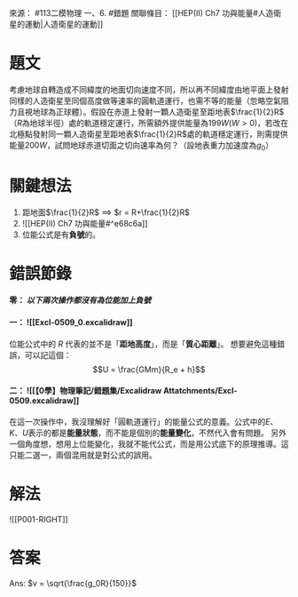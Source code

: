 來源： #113二模物理 一、6. #錯題 
關聯條目： [[HEP(II) Ch7 功與能量#人造衛星的運動|人造衛星的運動]]
# 題文
考慮地球自轉造成不同緯度的地面切向速度不同，所以再不同緯度由地平面上發射同樣的人造衛星至同個高度做等速率的圓軌道運行，也需不等的能量（忽略空氣阻力且視地球為正球體）。假設在赤道上發射一顆人造衛星至距地表$\frac{1}{2}R$（$R$為地球半徑）處的軌道穩定運行，所需額外提供能量為$199W(W\gt 0)$，若改在北極點發射同一顆人造衛星至距地表$\frac{1}{2}R$處的軌道穩定運行，則需提供能量$200W$，試問地球赤道切面之切向速率為何？（設地表重力加速度為$g_0$）

# 關鍵想法
1. 距地面$\frac{1}{2}R$ $\implies$ $r = R+\frac{1}{2}R$
2. ![[HEP(II) Ch7 功與能量#^e68c6a]]
3. 位能公式是有**負號**的。
# 錯誤節錄
#### 零： *以下兩次操作都沒有為位能加上負號*

#### 一： ![[Excl-0509_0.excalidraw]]
位能公式中的 $R$ 代表的並不是「**距地高度**」，而是「**質心距離**」。
想要避免這種錯誤，可以記這個：$$U = \frac{GMm}{R_e + h}$$

#### 二： ![[【0學】物理筆記/錯題集/Excalidraw Attatchments/Excl-0509.excalidraw]]
在這一次操作中，我沒理解好「圓軌道運行」的能量公式的意義。公式中的$E$、$K$、$U$表示的都是**能量狀態**，而不能是個別的**能量變化**，不然代入會有問題。
另外一個角度想，想用上位能變化，我就不能代公式，而是用公式底下的原理推導。這只能二選一，兩個混用就是對公式的誤用。
# 解法
![[P001-RIGHT]]

# 答案
Ans: $v = \sqrt{\frac{g_0R}{150}}$
